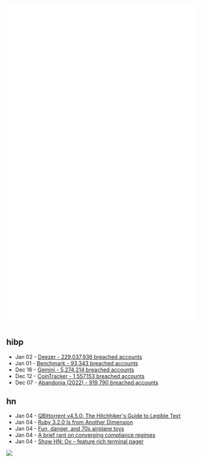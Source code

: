 ![Metrics](https://raw.githubusercontent.com/phixion/phixion/master/metrics.svg)

## hibp

<!--
for https://github.com/phixion/phixion/blob/main/.github/workflows/feeds.yml
-->
<!--START_SECTION:haveibeenpwnd-->
- Jan 02 - [Deezer - 229,037,936 breached accounts](https://haveibeenpwned.com/PwnedWebsites#Deezer)
- Jan 01 - [Benchmark - 93,343 breached accounts](https://haveibeenpwned.com/PwnedWebsites#Benchmark)
- Dec 16 - [Gemini - 5,274,214 breached accounts](https://haveibeenpwned.com/PwnedWebsites#Gemini)
- Dec 12 - [CoinTracker - 1,557,153 breached accounts](https://haveibeenpwned.com/PwnedWebsites#CoinTracker)
- Dec 07 - [Abandonia (2022) - 919,790 breached accounts](https://haveibeenpwned.com/PwnedWebsites#Abandonia2022)
<!--END_SECTION:haveibeenpwnd-->

## hn

<!--
for https://github.com/phixion/phixion/blob/main/.github/workflows/feeds.yml
-->
<!--START_SECTION:hn-->
- Jan 04 - [QBittorrent v4.5.0: The Hitchhiker's Guide to Legible Text](https://datalars.com/2023/01/03/qbittorrent-v450-the-hitchhikers-guide-to-legible-text-2/)
- Jan 04 - [Ruby 3.2.0 Is from Another Dimension](https://tomaszs2.medium.com/ruby-3-2-0-is-from-another-dimension-5249e3186ec9)
- Jan 04 - [Fun, danger, and 70s airplane toys](https://whyisthisinteresting.substack.com/p/the-worlds-most-dangerous-toy-edition)
- Jan 04 - [A brief rant on converging compliance regimes](https://lethain.com/compliance-regime-convergance/)
- Jan 04 - [Show HN: Ov – feature rich terminal pager](https://github.com/noborus/ov)
<!--END_SECTION:hn-->

<!--
for https://yhype.me
-->
![](https://hit.yhype.me/github/profile?user_id=13013670)

